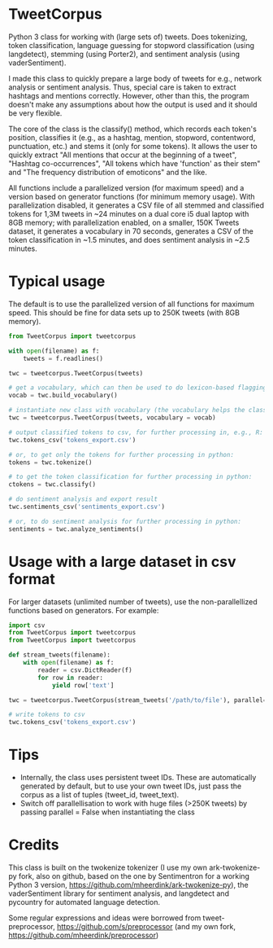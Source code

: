 # TweetCorpus

Python 3 class for working with (large sets of) tweets. Does tokenizing, token classification, language guessing for stopword classification (using langdetect), stemming (using Porter2), and sentiment analysis (using vaderSentiment).

I made this class to quickly prepare a large body of tweets for e.g., network analysis or sentiment analysis. Thus, special care is taken to extract hashtags and mentions correctly. However, other than this, the program doesn't make any assumptions about how the output is used and it should be very flexible.

The core of the class is the classify() method, which records each token's position, classifies it (e.g., as a hashtag, mention, stopword, contentword, punctuation, etc.) and stems it (only for some tokens). It allows the user to quickly extract "All mentions that occur at the beginning of a tweet", "Hashtag co-occurrences", "All tokens which have 'function' as their stem" and "The frequency distribution of emoticons" and the like.

All functions include a parallelized version (for maximum speed) and a version based on generator functions (for minimum memory usage). With parallelization disabled, it generates a CSV file of all stemmed and classified tokens for 1,3M tweets in ~24 minutes on a dual core i5 dual laptop with 8GB memory; with parallelization enabled, on a smaller, 150K Tweets dataset, it generates a vocabulary in 70 seconds, generates a CSV of the token classification in ~1.5 minutes, and does sentiment analysis in ~2.5 minutes.

# Typical usage

The default is to use the parallelized version of all functions for maximum speed. This should be fine for data sets up to 250K tweets (with 8GB memory).

```python
from TweetCorpus import tweetcorpus

with open(filename) as f:
    tweets = f.readlines()

twc = tweetcorpus.TweetCorpus(tweets)

# get a vocabulary, which can then be used to do lexicon-based flagging of truncated words, hashtags, etc
vocab = twc.build_vocabulary()

# instantiate new class with vocabulary (the vocabulary helps the class detect if words / mentions / hashtags are truncated or not)
twc = tweetcorpus.TweetCorpus(tweets, vocabulary = vocab)

# output classified tokens to csv, for further processing in, e.g., R:
twc.tokens_csv('tokens_export.csv')

# or, to get only the tokens for further processing in python:
tokens = twc.tokenize()

# to get the token classification for further processing in python:
ctokens = twc.classify()

# do sentiment analysis and export result
twc.sentiments_csv('sentiments_export.csv')

# or, to do sentiment analysis for further processing in python:
sentiments = twc.analyze_sentiments()

```

# Usage with a large dataset in csv format

For larger datasets (unlimited number of tweets), use the non-parallellized functions based on generators.
For example:

```python
import csv
from TweetCorpus import tweetcorpus
from TweetCorpus import tweetcorpus

def stream_tweets(filename):
    with open(filename) as f:
        reader = csv.DictReader(f)
        for row in reader:
            yield row['text']

twc = tweetcorpus.TweetCorpus(stream_tweets('/path/to/file'), parallel=False) # turn off parallellisation to work through the tweets serially, which reduces memory consumption enormously

# write tokens to csv
twc.tokens_csv('tokens_export.csv')

```

# Tips

* Internally, the class uses persistent tweet IDs. These are automatically generated by default, but to use your own tweet IDs, just pass the corpus as a list of tuples (tweet_id, tweet_text).
* Switch off parallellisation to work with huge files (>250K tweets) by passing parallel = False when instantiating the class

# Credits

This class is built on the twokenize tokenizer (I use my own ark-twokenize-py fork, also on github, based on the one by Sentimentron for a working Python 3 version, https://github.com/mheerdink/ark-twokenize-py), the vaderSentiment library for sentiment analysis, and langdetect and pycountry for automated language detection.

Some regular expressions and ideas were borrowed from tweet-preprocessor, https://github.com/s/preprocessor (and my own fork, https://github.com/mheerdink/preprocessor)
